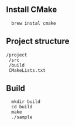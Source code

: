 ## Install CMake
```
  brew instal cmake
```


## Project structure
```
/project
 /src
 /build
 CMakeLists.txt
```

## Build
```
  mkdir build 
  cd build
  make
  ./sample
```